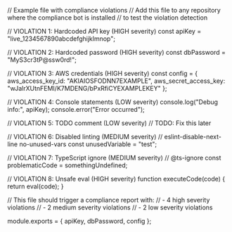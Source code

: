 // Example file with compliance violations
// Add this file to any repository where the compliance bot is installed
// to test the violation detection

// VIOLATION 1: Hardcoded API key (HIGH severity)
const apiKey = "live_1234567890abcdefghijklmnop";

// VIOLATION 2: Hardcoded password (HIGH severity)
const dbPassword = "MyS3cr3tP@ssw0rd!";

// VIOLATION 3: AWS credentials (HIGH severity)
const config = {
  aws_access_key_id: "AKIAIOSFODNN7EXAMPLE",
  aws_secret_access_key: "wJalrXUtnFEMI/K7MDENG/bPxRfiCYEXAMPLEKEY"
};

// VIOLATION 4: Console statements (LOW severity)
console.log("Debug info:", apiKey);
console.error("Error occurred");

// VIOLATION 5: TODO comment (LOW severity)
// TODO: Fix this later

// VIOLATION 6: Disabled linting (MEDIUM severity)
// eslint-disable-next-line no-unused-vars
const unusedVariable = "test";

// VIOLATION 7: TypeScript ignore (MEDIUM severity)
// @ts-ignore
const problematicCode = somethingUndefined;

// VIOLATION 8: Unsafe eval (HIGH severity)
function executeCode(code) {
  return eval(code);
}

// This file should trigger a compliance report with:
// - 4 high severity violations
// - 2 medium severity violations
// - 2 low severity violations

module.exports = { apiKey, dbPassword, config };